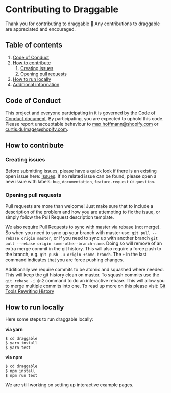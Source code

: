 # Contributing to Draggable

Thank you for contributing to draggable :tada: Any contributions to draggable are
appreciated and encouraged.

## Table of contents

1. [Code of Conduct](code-of-conduct)
2. [How to contribute](how-to-contribute)
    1. [Creating issues](creating-issues)
    3. [Opening pull requests](opening-pull-requests)
4. [How to run locally](how-to-run-locally)
3. [Additional information](additional-information)

## Code of Conduct

This project and everyone participating in it is governed by the [Code of Conduct document](https://github.com/Shopify/draggable/blob/master/CODE_OF_CONDUCT.md).
By participating, you are expected to uphold this code. Please report unacceptable behaviour to max.hoffmann@shopify.com or curtis.dulmage@shopify.com.

## How to contribute

### Creating issues

Before submitting issues, please have a quick look if there is an existing open issue here: [Issues](https://github.com/Shopify/draggable/issues). If no related issue can be found,
please open a new issue with labels: `bug`, `documentation`, `feature-request` or `question`.

### Opening pull requests

Pull requests are more than welcome! Just make sure that to include a description of the problem and how you are attempting to fix the issue, or
simply follow the Pull Request description template.

We also require Pull Requests to sync with master via rebase (not merge). So when you need to sync up your branch with master use: `git pull --rebase origin master`,
or if you need to sync up with another branch `git pull --rebase origin some-other-branch-name`. Doing so will remove of an extra merge commit in the git history.
This will also require a force push to the branch, e.g. `git push -u origin +some-branch`. The `+` in the last command indicates that you are force pushing changes.

Additionally we require commits to be atomic and squashed where needed. This will keep the git history clean on master. To squash commits use the `git rebase -i @~2`
command to do an interactive rebase. This will allow you to merge multiple commits into one. To read up more on this please visit: [Git Tools Rewriting History](https://git-scm.com/book/en/v2/Git-Tools-Rewriting-History)

## How to run locally

Here some steps to run draggable locally:

**via yarn**

```
$ cd draggable
$ yarn install
$ yarn test
```

**via npm**

```
$ cd draggable
$ npm install
$ npm run test
```

We are still working on setting up interactive example pages.

